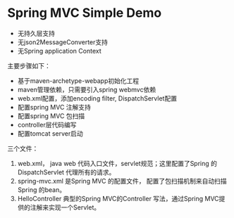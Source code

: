 # Spring MVC Simple Demo

- 无持久层支持
- 无json2MessageConverter支持
- 无Spring application Context

主要步骤如下：
- 基于maven-archetype-webapp初始化工程
- maven管理依赖，只需要引入spring webmvc依赖
- web.xml配置，添加encoding filter, DispatchServlet配置
- 配置spring MVC 注解支持
- 配置spring MVC 包扫描
- controller层代码编写
- 配置tomcat server启动

三个文件：
1. web.xml， java web 代码入口文件，servlet规范；这里配置了Spring 的DispatchServlet 代理所有的请求。
2. spring-mvc.xml 是Spring MVC 的配置文件， 配置了包扫描机制来自动扫描Spring 的bean。
3. HelloController 典型的Spring MVC的Controller 写法，通过Spring MVC提供的注解来实现一个Servlet。
